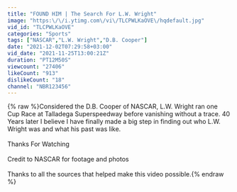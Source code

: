 ```yaml
---
title: "FOUND HIM | The Search For L.W. Wright"
image: "https:\/\/i.ytimg.com\/vi\/TLCPWLKaOVE\/hqdefault.jpg"
vid_id: "TLCPWLKaOVE"
categories: "Sports"
tags: ["NASCAR","L.W. Wright","D.B. Cooper"]
date: "2021-12-02T07:29:58+03:00"
vid_date: "2021-11-25T13:00:21Z"
duration: "PT12M50S"
viewcount: "27406"
likeCount: "913"
dislikeCount: "18"
channel: "NBR123456"
---
```

{% raw %}Considered the D.B. Cooper of NASCAR, L.W. Wright ran one Cup Race at Talladega Superspeedway before vanishing without a trace. 40 Years later I believe I have finally made a big step in finding out who L.W. Wright was and what his past was like. <br /><br />Thanks For Watching<br /><br />Credit to NASCAR for footage and photos<br /><br />Thanks to all the sources that helped make this video possible.{% endraw %}
